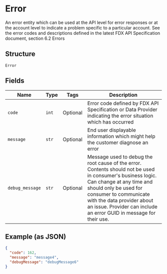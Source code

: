 
# Error

An error entity which can be used at the API level for error responses or at the account level to indicate a problem specific to a particular account. See the error codes and descriptions defined in the latest FDX API Specification document, section 6.2 Errors

## Structure

`Error`

## Fields

| Name | Type | Tags | Description |
|  --- | --- | --- | --- |
| `code` | `int` | Optional | Error code defined by FDX API Specification or Data Provider indicating the error situation which has occurred |
| `message` | `str` | Optional | End user displayable information which might help the customer diagnose an error |
| `debug_message` | `str` | Optional | Message used to debug the root cause of the error. Contents should not be used in consumer's business logic. Can change at any time and should only be used for consumer to communicate with the data provider about an issue. Provider can include an error GUID in message for their use. |

## Example (as JSON)

```json
{
  "code": 162,
  "message": "message4",
  "debugMessage": "debugMessage6"
}
```

